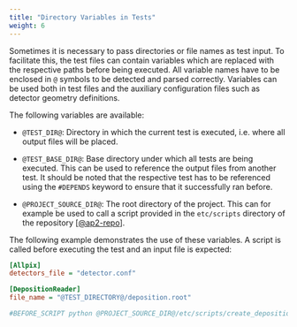 ```yaml
---
title: "Directory Variables in Tests"
weight: 6
---
```


Sometimes it is necessary to pass directories or file names as test input. To facilitate this, the test files can contain
variables which are replaced with the respective paths before being executed. All variable names have to be enclosed in `@`
symbols to be detected and parsed correctly. Variables can be used both in test files and the auxiliary configuration files
such as detector geometry definitions.

The following variables are available:

-   `@TEST_DIR@`:
    Directory in which the current test is executed, i.e. where all output files will be placed.

-   `@TEST_BASE_DIR@`:
    Base directory under which all tests are being executed. This can be used to reference the output files from another
    test. It should be noted that the respective test has to be referenced using the `#DEPENDS` keyword to ensure that it
    successfully ran before.

-   `@PROJECT_SOURCE_DIR@`:
    The root directory of the project. This can for example be used to call a script provided in the `etc/scripts` directory
    of the repository \[[@ap2-repo]\].

The following example demonstrates the use of these variables. A script is called before executing the test and an input file
is expected:

```ini
[Allpix]
detectors_file = "detector.conf"

[DepositionReader]
file_name = "@TEST_DIRECTORY@/deposition.root"

#BEFORE_SCRIPT python @PROJECT_SOURCE_DIR@/etc/scripts/create_deposition_file.py --type a --detector mydetector
```


[@ap2-repo]: https://gitlab.cern.ch/allpix-squared/allpix-squared
